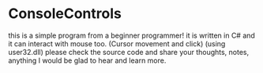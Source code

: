 # ConsoleControls
this is a simple program from a beginner programmer!
it is written in C# and it can interact with mouse too. (Cursor movement and click) (using user32.dll)
please check the source code and share your thoughts, notes, anything
I would be glad to hear and learn more.


